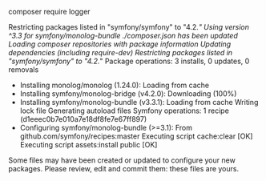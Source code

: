 composer require logger

Restricting packages listed in "symfony/symfony" to "4.2.*"
Using version ^3.3 for symfony/monolog-bundle
./composer.json has been updated
Loading composer repositories with package information
Updating dependencies (including require-dev)
Restricting packages listed in "symfony/symfony" to "4.2.*"
Package operations: 3 installs, 0 updates, 0 removals
  - Installing monolog/monolog (1.24.0): Loading from cache
  - Installing symfony/monolog-bridge (v4.2.0): Downloading (100%)         
  - Installing symfony/monolog-bundle (v3.3.1): Loading from cache
Writing lock file
Generating autoload files
Symfony operations: 1 recipe (d1eeec0b7e010a7e18df8fe7e67ff897)
  - Configuring symfony/monolog-bundle (>=3.1): From github.com/symfony/recipes:master
Executing script cache:clear [OK]
Executing script assets:install public [OK]

Some files may have been created or updated to configure your new packages.
Please review, edit and commit them: these files are yours.
